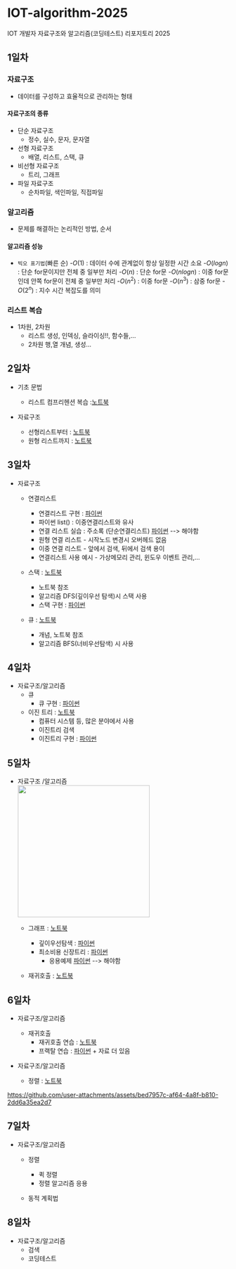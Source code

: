 # IOT-algorithm-2025
IOT 개발자 자료구조와 알고리즘(코딩테스트) 리포지토리 2025

## 1일차

### 자료구조
- 데이터를 구성하고 효율적으로 관리하는 형태

#### 자료구조의 종류
- 단순 자료구조
    - 정수, 실수, 문자, 문자열 
- 선형 자료구조
    - 배열, 리스트, 스택, 큐
- 비선형 자료구조
    - 트리, 그래프
- 파일 자료구조
    - 순차파일, 색인파일, 직접파일

### 알고리즘
- 문제를 해결하는 논리적인 방법, 순서

#### 알고리즘 성능
- `빅오 표기법`(빠른 순)
    -$O(1)$ : 데이터 수에 관계없이 항상 일정한 시간 소요
    -$O(log n)$ : 단순 for문이지만 전체 중 일부만 처리 
    -$O(n)$ : 단순 for문
    -$O(n log n)$ : 이중 for문인데 안쪽 for문이 전체 중 일부만 처리
    -$O(n^2)$ : 이중 for문
    -$O(n^3)$ : 삼중 for문
    -$O(2^n)$ : 지수 시간 복잡도를 의미

### 리스트 복습 
- 1차원, 2차원 
    - 리스트 생성, 인덱싱, 슬라이싱!!, 함수들,...
    - 2차원 행,열 개념, 생성...


## 2일차 
- 기초 문법
    - 리스트 컴프리헨션 복습 :[노트북](./day02/da01_list_again.ipynb)

- 자료구조
    - 선형리스트부터 : [노트북](./day02/da02_linear_list.ipynb) 
    - 원형 리스트까지 : [노트북](./day02/da03_linked_list.ipynb)


## 3일차
- 자료구조
    - 연결리스트
        - 연결리스트 구현 : [파이썬](./day03/da01_linked_list.py)
        - 파이썬 list() : 이중연결리스트와 유사
        - 연결 리스트 실습 : 주소록 (단순연결리스트) [파이썬](./day03/da01-1_147pg.py) --> 해야함
        - 원형 연결 리스트 - 시작노드 변경시 오버헤드 없음
        - 이중 연결 리스트 - 앞에서 검색, 뒤에서 검색 용이
        - 연결리스트 사용 예시 - 가상메모리 관리, 윈도우 이벤트 관리,...

    - 스택 : [노트북](./day03/da02_stack.ipynb)
        - 노트북 참조
        - 알고리즘 DFS(깊이우선 탐색)시 스택 사용
        - 스택 구현 : [파이썬](./day03/da03_stack.py)

    - 큐 : [노트북](./day03/da04_queue.ipynb)
        - 개념, 노트북 참조
        - 알고리즘 BFS(너비우선탐색) 시 사용


## 4일차
- 자료구조/알고리즘
    - 큐
        - 큐 구현 : [파이썬](./day04/da01_queue.py)
    - 이진 트리 : [노트북](./day04/da02_binary_tree.ipynb)
        - 컴퓨터 시스템 등, 많은 분야에서 사용
        - 이진트리 검색
        - 이진트리 구현 : [파이썬](./day04/da03_binary_tree.py)
    

## 5일차
- 자료구조 /알고리즘  
    <img src="https://upload.wikimedia.org/wikipedia/commons/thumb/a/a2/Directed.svg/1024px-Directed.svg.png" width="300">

    - 그래프 : [노트북](./day05/da01_graph.ipynb)
        - 깊이우선탐색 : [파이썬](./day05/da02_dfs.py)
        - 최소비용 신장트리 : [파이썬](./day05/da03_min_cost_spanningTree.py)
            - 응용예제 [파이썬](./day05/da03-1_min_cost_spanningTree(355pg).py) --> 해야함 

    - 재귀호출 : [노트북](./day05/da04_recursive_call.ipynb)


## 6일차
- 자료구조/알고리즘
    - 재귀호출
        - 재귀호출 연습 : [노트북](./day06/da01_recursive_practice.ipynb)
        - 프랙탈 연습 : [파이썬](./day06/da02_fractal01.py) + 자료 더 있음



- 자료구조/알고리즘        
    - 정렬 : [노트북](./day06/da04_sort.ipynb)

https://github.com/user-attachments/assets/bed7957c-af64-4a8f-b810-2dd6a35ea2d7

## 7일차
- 자료구조/알고리즘
    - 정렬
        - 퀵 정렬
        - 정렬 알고리즘 응용

    - 동적 계획법


## 8일차
- 자료구조/알고리즘
    - 검색
    - 코딩테스트
